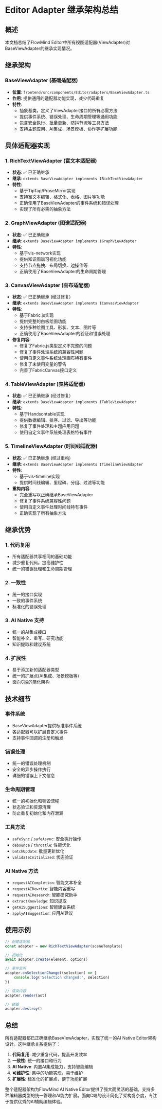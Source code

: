# Editor Adapter 继承架构总结

## 概述

本文档总结了FlowMind Editor中所有视图适配器(ViewAdapter)对BaseViewAdapter的继承实现情况。

## 继承架构

### BaseViewAdapter (基础适配器)
- **位置**: `frontend/src/components/Editor/adapters/BaseViewAdapter.ts`
- **作用**: 提供通用的适配器功能实现，减少代码重复
- **特性**:
  - 抽象基类，定义了ViewAdapter接口的所有必需方法
  - 提供事件系统、错误处理、生命周期管理等通用功能
  - 包含安全执行、批量更新、防抖节流等工具方法
  - 支持主题应用、AI集成、场景模板、协作等扩展功能

## 具体适配器实现

### 1. RichTextViewAdapter (富文本适配器)
- **状态**: ✅ 已正确继承
- **继承**: `extends BaseViewAdapter implements IRichTextViewAdapter`
- **特性**:
  - 基于TipTap/ProseMirror实现
  - 支持富文本编辑、格式化、表格、图片等功能
  - 正确使用了BaseViewAdapter的事件系统和错误处理
  - 实现了所有必需的抽象方法

### 2. GraphViewAdapter (图谱适配器)
- **状态**: ✅ 已正确继承
- **继承**: `extends BaseViewAdapter implements IGraphViewAdapter`
- **特性**:
  - 基于vis-network实现
  - 提供知识图谱可视化功能
  - 支持节点拖拽、布局切换、边操作等
  - 正确使用了BaseViewAdapter的生命周期管理

### 3. CanvasViewAdapter (画布适配器)
- **状态**: ✅ 已正确继承 (经过修复)
- **继承**: `extends BaseViewAdapter implements ICanvasViewAdapter`
- **特性**:
  - 基于Fabric.js实现
  - 提供完整的白板绘图功能
  - 支持多种绘图工具、形状、文本、图片等
  - 正确使用了BaseViewAdapter的验证和错误处理
- **修复内容**:
  - 修复了Fabric.js类型定义不完整的问题
  - 修复了事件处理系统的兼容性问题
  - 使用自定义事件系统处理画布特有事件
  - 修复了未使用变量的警告
  - 完善了FabricCanvas接口定义

### 4. TableViewAdapter (表格适配器)
- **状态**: ✅ 已正确继承 (经过修复)
- **继承**: `extends BaseViewAdapter implements ITableViewAdapter`
- **特性**:
  - 基于Handsontable实现
  - 提供数据编辑、排序、过滤、导出等功能
  - 修复了事件处理和主题应用问题
  - 使用自定义事件系统处理表格特有事件

### 5. TimelineViewAdapter (时间线适配器)
- **状态**: ✅ 已正确继承 (经过重构)
- **继承**: `extends BaseViewAdapter implements ITimelineViewAdapter`
- **特性**:
  - 基于vis-timeline实现
  - 提供时间线编辑、里程碑、分组、过滤等功能
- **重构内容**:
  - 完全重写以正确继承BaseViewAdapter
  - 修复了事件系统兼容性问题
  - 使用自定义事件处理时间线特有事件
  - 正确实现了所有抽象方法

## 继承优势

### 1. 代码复用
- 所有适配器共享相同的基础功能
- 减少重复代码，提高维护性
- 统一的错误处理和生命周期管理

### 2. 一致性
- 统一的接口实现
- 一致的事件系统
- 标准化的错误处理

### 3. AI Native 支持
- 统一的AI集成接口
- 智能补全、重写、研究功能
- 知识提取和建议系统

### 4. 扩展性
- 易于添加新的适配器类型
- 统一的扩展点(AI集成、场景模板等)
- 面向C端的简化架构

## 技术细节

### 事件系统
- BaseViewAdapter提供标准事件系统
- 各适配器可以扩展自定义事件
- 支持事件回调的注册和触发

### 错误处理
- 统一的错误处理机制
- 安全的异步操作执行
- 详细的错误上下文信息

### 生命周期管理
- 统一的初始化和销毁流程
- 状态验证和资源清理
- 防止重复初始化和内存泄漏

### 工具方法
- `safeSync` / `safeAsync`: 安全执行操作
- `debounce` / `throttle`: 性能优化
- `batchUpdate`: 批量更新优化
- `validateInitialized`: 状态验证

### AI Native 方法
- `requestAICompletion`: 智能文本补全
- `requestAIRewrite`: 智能内容重写
- `requestAIResearch`: 智能研究助手
- `extractKnowledge`: 知识提取
- `getAISuggestions`: 智能建议系统
- `applyAISuggestion`: 应用AI建议

## 使用示例

```typescript
// 创建适配器
const adapter = new RichTextViewAdapter(sceneTemplate)

// 初始化
await adapter.create(element, options)

// 事件监听
adapter.onSelectionChange((selection) => {
    console.log('Selection changed:', selection)
})

// 渲染内容
adapter.render(ast)

// 销毁
adapter.destroy()
```

## 总结

所有适配器都已正确继承BaseViewAdapter，实现了统一的AI Native Editor架构设计。这种继承关系提供了：

1. **代码复用**: 减少重复代码，提高开发效率
2. **一致性**: 统一的接口和行为
3. **AI Native**: 内置AI集成能力，支持智能编辑
4. **可维护性**: 集中的功能实现，易于维护
5. **扩展性**: 标准化的扩展点，便于功能扩展

整个适配器架构为FlowMind AI Native Editor提供了强大而灵活的基础，支持多种编辑器类型的统一管理和AI能力扩展。面向C端的设计简化了架构复杂度，专注于提供优秀的AI辅助编辑体验。 